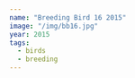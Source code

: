 ```yaml
---
name: "Breeding Bird 16 2015"
image: "/img/bb16.jpg"
year: 2015
tags:
  - birds
  - breeding
---
```

